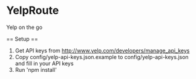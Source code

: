 YelpRoute
=========

Yelp on the go


== Setup ==

1. Get API keys from http://www.yelp.com/developers/manage_api_keys
2. Copy config/yelp-api-keys.json.example to config/yelp-api-keys.json and fill in your API keys
3. Run 'npm install'
